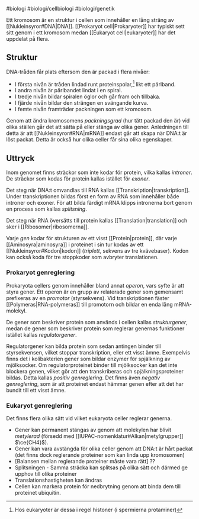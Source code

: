 #biologi #biologi/cellbiologi #biologi/genetik

Ett kromosom är en struktur i cellen som innehåller en lång sträng av [[Nukleinsyror#DNA|DNA]]. [[Prokaryot cell|Prokaryoter]] har typiskt sett sitt genom i ett kromosom medan [[Eukaryot cell|eukaryoter]] har det uppdelat på flera.

## Struktur
DNA-tråden får plats eftersom den är packad i flera nivåer:
- I första nivån är tråden lindad runt proteinspolar,[^1] likt ett pärlband.
- I andra nivån är pärlbandet lindat i en spiral.
- I tredje nivån bildar spiralen öglor och går fram och tillbaka.
- I fjärde nivån bildar den strängen en svängande kurva.
- I femte nivån framträder packningen som ett kromosom.

Genom att ändra kromosomens *packningsgrad* (hur tätt packad den är) vid olika ställen går det att sätta på eller stänga av olika gener. Anledningen till detta är att [[Nukleinsyror#RNA|mRNA]] endast går att skapa när DNA:t är löst packat. Detta är också hur olika celler får sina olika egenskaper.
## Uttryck
Inom genomet finns sträckor som inte kodar för protein, vilka kallas *introner*. De sträckor som kodas för protein kallas istället för *exoner*.

Det steg när DNA:t omvandlas till RNA kallas [[Transkription|transkription]]. Under transkriptionen bildas först en form av RNA som innehåller både introner och exoner. För att bilda färdigt mRNA klipps intronerna bort genom en process som kallas *splitsning*.

Det steg när RNA översätts till protein kallas [[Translation|translation]] och sker i [[Ribosomer|ribosomerna]].

Varje *gen* kodar för strukturen av ett visst [[Protein|protein]], där varje [[Aminosyra|aminosyra]] i proteinet i sin tur kodas av ett [[Nukleinsyror#Kodon|kodon]] (*triplett*, sekvens av tre kvävebaser). Kodon kan också koda för tre stoppkoder som avbryter translationen.
### Prokaryot genreglering
Prokaryota cellers genom innehåller bland annat *operon*, vars syfte är att styra gener. Ett operon är en grupp av relaterade gener som gemensamt prefixeras av en *promotor* (styrsekvens). Vid transkriptionen fäster [[Polymeras|RNA-polymeras]] till promotorn och bildar en enda lång mRNA-molekyl.

De gener som beskriver protein som används i cellen kallas *strukturgener*, medan de gener som beskriver protein som reglerar genernas funktioner istället kallas *regulatorgener*.

Regulatorgener kan bilda protein som sedan antingen binder till styrsekvensen, vilket stoppar transkription, eller ett visst ämne. Exempelvis finns det i kolibakterien gener som bildar enzymer för spjälkning av mjölksocker. Om regulatorproteinet binder till mjölksocker kan det inte blockera genen, vilket gör att den transkriberas och spjälkningsproteiner bildas. Detta kallas *positiv genreglering*. Det finns även *negativ genreglering*, som är att proteinet endast hämmar genen efter att det har bundit till ett visst ämne.
### Eukaryot genreglering
Det finns flera olika sätt vid vilket eukaryota celler reglerar generna.
- Gener kan permanent stängas av genom att molekylen har blivit *metylerad* (försedd med [[IUPAC-nomenklatur#Alkan|metylgrupper]] $\ce{CH4}$).
- Gener kan vara avstängda för olika celler genom att DNA:t är hårt packat (det finns dock reglerande proteiner som kan linda upp kromosomen)
- \[Balansen mellan reglerande proteiner måste vara rätt\] ??
- Splitsningen - Samma sträcka kan splitsas på olika sätt och därmed ge upphov till olika proteiner
- Translationshastigheten kan ändras
- Cellen kan markera protein för nedbrytning genom att binda dem till proteinet ubiquitin.

[^1]: Hos eukaryoter är dessa i regel histoner (i spermierna protaminer)


